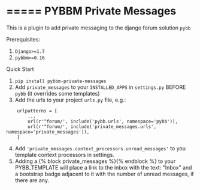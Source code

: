 =====
PYBBM Private Messages
=====

This is a plugin to add private messaging to the django forum solution `pybb`

Prerequisites:

1. `Django>=1.7`
2. `pybbm>=0.16`

Quick Start

1. `pip install pybbm-private-messages`
2. Add `private_messages` to your `INSTALLED_APPS` in `settings.py` BEFORE `pybb` (it overrides some templates)
3. Add the urls to your project `urls.py` file, e.g.:
```
    urlpatterns = [
        ...
        url(r'^forum/', include('pybb.urls', namespace='pybb')),
        url(r'^forum/', include('private_messages.urls', namespace='private_messages')),
    ]
```
4. Add `'private_messages.context_processors.unread_messages'` to you template context processors in settings.
5. Adding a {% block private_messages %}{% endblock %} to your PYBB_TEMPLATE will place a link to the inbox with the text: "Inbox" and a bootstrap badge adjacent to it with the number of unread messages, if there are any.
